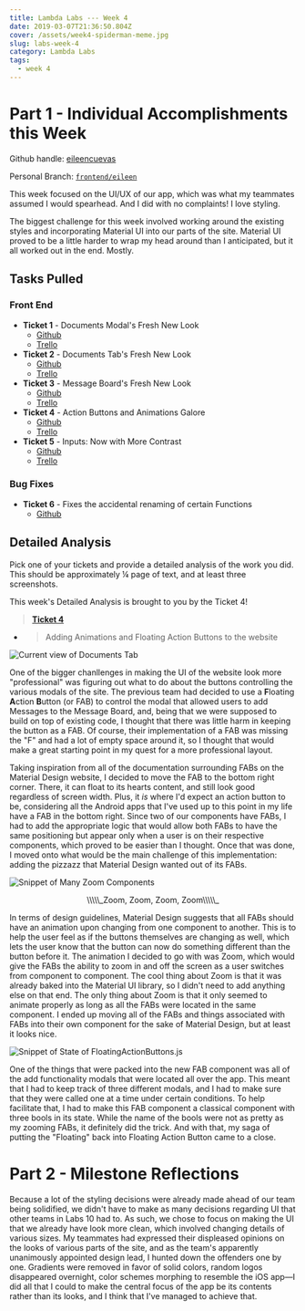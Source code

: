 ```yaml
---
title: Lambda Labs --- Week 4
date: 2019-03-07T21:36:50.804Z
cover: /assets/week4-spiderman-meme.jpg
slug: labs-week-4
category: Lambda Labs
tags:
  - week 4
---
```

# Part 1 - Individual Accomplishments this Week

Github handle: [eileencuevas](https://github.com/eileencuevas)

Personal Branch: [`frontend/eileen`](https://github.com/Lambda-School-Labs/labs-team-home/tree/frontend/eileen)

This week focused on the UI/UX of our app, which was what my teammates assumed I would spearhead. And I did with no complaints! I love styling.

The biggest challenge for this week involved working around the existing styles and incorporating Material UI into our parts of the site. Material UI proved to be a little harder to wrap my head around than I anticipated, but it all worked out in the end. Mostly.

## Tasks Pulled

### Front End

* **Ticket 1** - Documents Modal's Fresh New Look 
  * [Github](https://github.com/Lambda-School-Labs/labs-team-home/pull/364)
  * [Trello](https://trello.com/c/9BHUVdh2/88-changing-styling-for-modals)
* **Ticket 2** - Documents Tab's Fresh New Look
  * [Github](https://github.com/Lambda-School-Labs/labs-team-home/pull/368)
  * [Trello](https://trello.com/c/9BHUVdh2/88-changing-styling-for-modals)
* **Ticket 3** - Message Board's Fresh New Look
  * [Github](https://github.com/Lambda-School-Labs/labs-team-home/pull/376)
  * [Trello](https://trello.com/c/9BHUVdh2/88-changing-styling-for-modals)
* **Ticket 4** - Action Buttons and Animations Galore
  * [Github](https://github.com/Lambda-School-Labs/labs-team-home/pull/387)
  * [Trello](https://trello.com/c/YmDqS3yT/90-put-the-floating-back-into-the-floating-action-button)
* **Ticket 5** - Inputs: Now with More Contrast
  * [Github](https://github.com/Lambda-School-Labs/labs-team-home/pull/400)
  * [Trello](https://trello.com/c/XoJKnJWq/97-change-inputs-and-buttons-styling)

### Bug Fixes

* **Ticket 6** - Fixes the accidental renaming of certain Functions
  * [Github](https://github.com/Lambda-School-Labs/labs-team-home/pull/371)

## Detailed Analysis

Pick one of your tickets and provide a detailed analysis of the work you did.  This should be approximately ¼ page of text, and at least three screenshots.

This week's Detailed Analysis is brought to you by the Ticket 4!

> [**Ticket 4**](https://github.com/Lambda-School-Labs/labs-team-home/pull/387)

* > Adding Animations and Floating Action Buttons to the website

![](/assets/week4-documents-new.png "Current view of Documents Tab")

One of the bigger chanllenges in making the UI of the website look more "professional" was figuring out what to do about the buttons controlling the various modals of the site. The previous team had decided to use a **F**loating **A**ction **B**utton (or FAB) to control the modal that allowed users to add Messages to the Message Board, and, being that we were supposed to build on top of existing code, I thought that there was little harm in keeping the button as a FAB. Of course, their implementation of a FAB was missing the "F" and had a lot of empty space around it, so I thought that would make a great starting point in my quest for a more professional layout.

Taking inspiration from all of the documentation surrounding FABs on the Material Design website, I decided to move the FAB to the bottom right corner. There, it can float to its hearts content, and still look good regardless of screen width. Plus, it _is_ where I'd expect an action button to be, considering all the Android apps that I've used up to this point in my life have a FAB in the bottom right. Since two of our components have FABs, I had to add the appropriate logic that would allow both FABs to have the same positioning but appear only when a user is on their respective components, which proved to be easier than I thought. Once that was done, I moved onto what would be the main challenge of this implementation: adding the pizzazz that Material Design wanted out of its FABs.

![](/assets/week4-fab-zoom.png "Snippet of Many Zoom Components")

<center>
\\\\\_Zoom, Zoom, Zoom, Zoom\\\\\_
</center>

In terms of design guidelines, Material Design suggests that all FABs should have an animation upon changing from one component to another. This is to help the user feel as if the buttons themselves are changing as well, which lets the user know that the button can now do something different than the button before it. The animation I decided to go with was Zoom, which would give the FABs the ability to zoom in and off the screen as a user switches from component to component. The cool thing about Zoom is that it was already baked into the Material UI library, so I didn't need to add anything else on that end. The only thing about Zoom is that it only seemed to animate properly as long as all the FABs were located in the same component. I ended up moving all of the FABs and things associated with FABs into their own component for the sake of Material Design, but at least it looks nice.

![](/assets/week4-state.png "Snippet of State of FloatingActionButtons.js")

One of the things that were packed into the new FAB component was all of the add functionality modals that were located all over the app. This meant that I had to keep track of three different modals, and I had to make sure that they were called one at a time under certain conditions. To help facilitate that, I had to make this FAB component a classical component with three bools in its state. While the name of the bools were not as pretty as my zooming FABs, it definitely did the trick. And with that, my saga of putting the "Floating" back into Floating Action Button came to a close.

# Part 2 - Milestone Reflections

Because a lot of the styling decisions were already made ahead of our team being solidified, we didn't have to make as many decisions regarding UI that other teams in Labs 10 had to. As such, we chose to focus on making the UI that we already have look more clean, which involved changing details of various sizes. My teammates had expressed their displeased opinions on the looks of various parts of the site, and as the team's apparently unanimously appointed design lead, I hunted down the offenders one by one. Gradients were removed in favor of solid colors, random logos disappeared overnight, color schemes morphing to resemble the iOS app—I did all that I could to make the central focus of the app be its contents rather than its looks, and I think that I've managed to achieve that.
